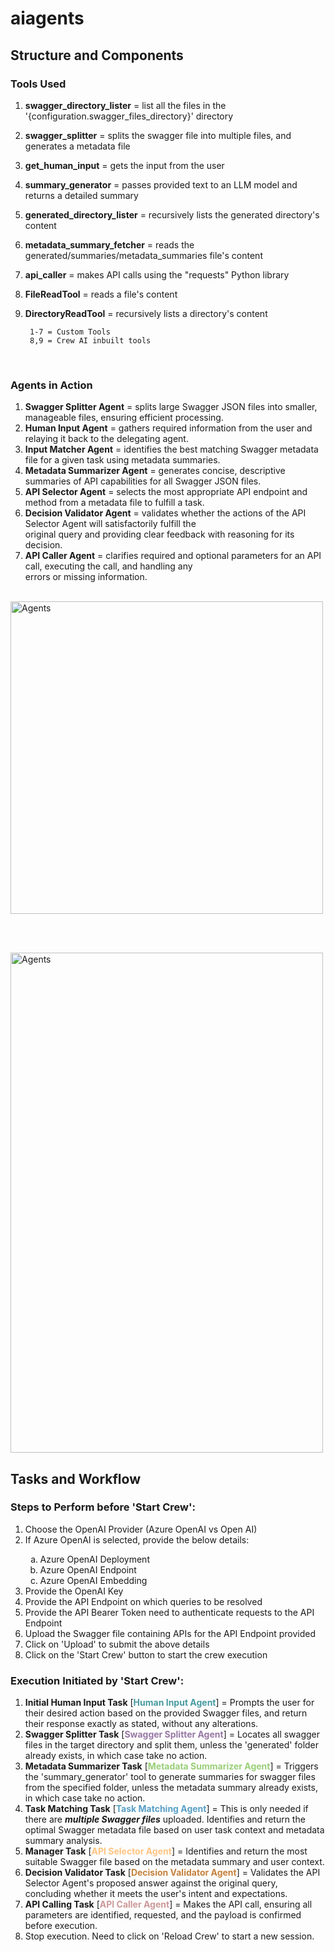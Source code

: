 # aiagents

## Structure and Components

### Tools Used
1. **swagger_directory_lister** = list all the files in the '{configuration.swagger_files_directory}' directory
2. **swagger_splitter** = splits the swagger file into multiple files, and generates a metadata file
3. **get_human_input** = gets the input from the user
4. **summary_generator** = passes provided text to an LLM model and returns a detailed summary
5. **generated_directory_lister** = recursively lists the generated directory's content
6. **metadata_summary_fetcher** = reads the generated/summaries/metadata_summaries file's content
7. **api_caller** = makes API calls using the "requests" Python library
8. **FileReadTool** = reads a file's content
9. **DirectoryReadTool** = recursively lists a directory's content
		
        1-7 = Custom Tools 
        8,9 = Crew AI inbuilt tools

<br>

### Agents in Action
1. **Swagger Splitter Agent** = splits large Swagger JSON files into smaller, manageable files, ensuring efficient processing.
2. **Human Input Agent** = gathers required information from the user and relaying it back to the delegating agent.
3. **Input Matcher Agent** = identifies the best matching Swagger metadata file for a given task using metadata summaries.
4. **Metadata Summarizer Agent** = generates concise, descriptive summaries of API capabilities for all Swagger JSON files.
5. **API Selector Agent** = selects the most appropriate API endpoint and method from a metadata file to fulfill a task.
6. **Decision Validator Agent** = validates whether the actions of the API Selector Agent will satisfactorily fulfill the<br>
original query and providing clear feedback with reasoning for its decision.
7. **API Caller Agent** = clarifies required and optional parameters for an API call, executing the call, and handling any<br>
errors or missing information.

<br>

<img src="assets/Agent_interaction_flow.png" alt="Agents" width="500" height="500">

<br><br>

<img src="assets/Agent_tools_mapping.png" alt="Agents" width="500" height="800">


## Tasks and Workflow

### Steps to Perform before 'Start Crew':
<ol>
<li>Choose the OpenAI Provider (Azure OpenAI vs Open AI)</li>
<li>If Azure OpenAI is selected, provide the below details:</li>
<ol type="a">
    <li>Azure OpenAI Deployment</li>
    <li>Azure OpenAI Endpoint</li>
    <li>Azure OpenAI Embedding</li>
</ol>
<li>Provide the OpenAI Key</li>
<li>Provide the API Endpoint on which queries to be resolved</li>
<li>Provide the API Bearer Token need to authenticate requests to the API Endpoint</li>
<li>Upload the Swagger file containing APIs for the API Endpoint provided</li>
<li>Click on 'Upload' to submit the above details</li>
<li>Click on the 'Start Crew' button to start the crew execution</li>
</ol>

### Execution Initiated by 'Start Crew':
1. **Initial Human Input Task** [<b style="color:#479ba0">Human Input Agent</b>] = Prompts the user for their desired action based on the provided Swagger files, and return their response exactly as stated, without any alterations.
2. **Swagger Splitter Task** [<b style="color:#9778a4">Swagger Splitter Agent</b>] = Locates all swagger files in the target directory and split them, unless the 'generated' folder already exists, in which case take no action.
3. **Metadata Summarizer Task** [<b style="color:#99cf78">Metadata Summarizer Agent</b>] = Triggers the 'summary_generator' tool to generate summaries for swagger files from the specified folder, unless the metadata summary already exists, in which case take no action.
4. **Task Matching Task** [<b style="color:#589fc5">Task Matching Agent</b>] =  This is only needed if there are ***multiple Swagger files*** uploaded. Identifies and return the optimal Swagger metadata file based on user task context and metadata summary analysis.
5. **Manager Task** [<b style="color:#ffc482">API Selector Agent</b>] = Identifies and return the most suitable Swagger file based on the metadata summary and user context.
6. **Decision Validator Task** [<b style="color:#c5813d">Decision Validator Agent</b>] = Validates the API Selector Agent's proposed answer against the original query, concluding whether it meets the user's intent and expectations.
7. **API Calling Task** [<b style="color:#cc9999">API Caller Agent</b>] = Makes the API call, ensuring all parameters are identified, requested, and the payload is confirmed before execution.
8. Stop execution. Need to click on 'Reload Crew' to start a new session.